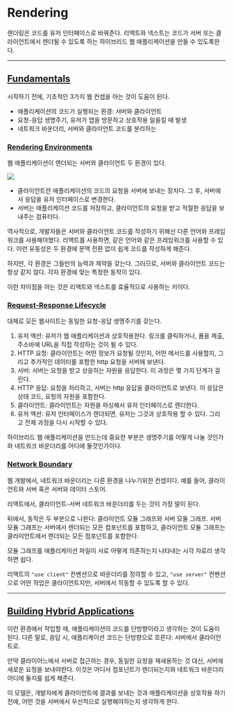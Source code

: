 # Rendering

렌더링은 코드를 유저 인터페이스로 바꿔준다. 리액트와 넥스트는 코드가 서버 또는 클라이언트에서 렌더될 수 있도록 하는 하이브리드 웹 애플리케이션을 만들 수 있도록한다.

---

## [Fundamentals](https://nextjs.org/docs/app/building-your-application/rendering#fundamentals)

시작하기 전에, 기초적인 3가지 웹 컨셉을 아는 것이 도움이 된다.

- 애플리케이션의 코드가 실행되는 환경: 서버와 클라이언트
- 요청-응답 생명주기, 유저가 앱을 방문하고 상호작용 일을킬 때 발생
- 네트워크 바운더리, 서버와 클라이언트 코드를 분리하는

### [Rendering Environments](https://nextjs.org/docs/app/building-your-application/rendering#rendering-environments)

웹 애플리케이션이 렌더되는 서버와 클라이언트 두 환경이 있다.

![](https://nextjs.org/_next/image?url=%2Fdocs%2Fdark%2Fclient-and-server-environments.png&w=3840&q=75&dpl=dpl_GGqC9f3YC9X7o2mZgeZfBtLubEXa)

- 클라이언트란 애플리케이션의 코드의 요청을 서버에 보내는 장치다. 그 후, 서버에서 응답을 유저 인터페이스로 변경한다.
- 서버는 애플리케이션 코드를 저장하고, 클라이언트의 요청을 받고 적절한 응답을 보내주는 컴퓨터다.

역사적으로, 개발자들은 서버와 클라이언트 코드를 작성하기 위해선 다른 언어와 프레임워크를 사용해야했다. 리액트를 사용하면, 같은 언어와 같은 프레임워크를 사용할 수 있다. 이런 유동성은 두 환경에 문맥 전환 없이 쉽게 코드를 작성하게 해준다.

하지만, 각 환경은 그들만의 능력과 제약을 갖는다. 그러므로, 서버와 클라이언트 코드는 항상 같지 않다. 각자 환경에 맞는 특정한 동작이 있다.

이런 차이점을 아는 것은 리액트와 넥스트를 효율적으로 사용하는 키이다.

### [Request-Response Lifecycle](https://nextjs.org/docs/app/building-your-application/rendering#request-response-lifecycle)

대체로 모든 웹사이트는 동일한 요청-응답 생명주기를 갖는다.

1. 유저 액션: 유저가 웹 애플리케이션과 상호작용한다. 링크를 클릭하거나, 폼을 제출, 주소바에 URL을 직접 작성하는 것이 될 수 있다.
2. HTTP 요청: 클라이언트는 어떤 정보가 요청될 것인지, 어떤 메서드를 사용할지, 그리고 추가적인 데이터를 포함한 http 요청을 서버에 보낸다.
3. 서버: 서버는 요청을 받고 상응하는 자원을 응답한다. 이 과정은 몇 가지 단계가 걸린다.
4. HTTP 응답: 요청을 처리하고, 서버는 http 응답을 클라이언트로 보낸다. 이 응답은 상태 코드, 요청의 자원을 포함한다.
5. 클라이언트: 클라이언트는 자원을 파싱해서 유저 인터페이스로 렌더한다.
6. 유저 액션: 유저 인터페이스가 렌더되면, 유저는 그것과 상호작용 할 수 있다. 그리고 전체 과정을 다시 시작할 수 있다.

하이브리드 웹 애플리케이션을 만드는데 중요한 부분은 생명주기를 어떻게 나눌 것인가와 네트워크 바운더리를 어디에 둘것인가이다.

### [Network Boundary](https://nextjs.org/docs/app/building-your-application/rendering#network-boundary)

웹 개발에서, 네트워크 바운더리는 다른 환경을 나누기위한 컨셉이다. 예를 들어, 클라이언트와 서버 혹은 서버와 데이터 스토어.

리액트에서, 클라이언트-서버 네트워크 바운더리를 두는 것이 가장 말이 된다.

뒤에서, 동작은 두 부분으로 나윈다: 클라이언트 모듈 그래프와 서버 모듈 그래프. 서버 모듈 그래프는 서버에서 렌더되는 모든 컴포넌트를 포함하고, 클라이언트 모듈 그래프는 클라이언트에서 렌더되는 모든 컴포넌트를 포함한다.

모듈 그래프를 애플리케이션 파일이 서로 어떻게 의존하는지 나타내는 시각 자료라 생각하면 쉽다.

리액트의 `"use client"` 컨벤션으로 바운더리를 정의할 수 있고, `"use server"` 컨벤션으로 어떤 작업은 클라이언트지만, 서버에서 작동할 수 있도록 할 수 있다.

---

## [Building Hybrid Applications](https://nextjs.org/docs/app/building-your-application/rendering#building-hybrid-applications)

이런 환경에서 작업할 때, 애플리케이션의 코드를 단방향이라고 생각하는 것이 도움이 된다. 다른 말로, 응답 시, 애플리케이션 코드는 단방향으로 흐른다: 서버에서 클라이언트로.

만약 클라이어느에서 서버로 접근하는 경우, 동일한 요청을 재새용하는 것 대신, 서버에 새로운 요청을 보내야한다. 이것은 어디서 컴포넌트가 렌더되는지와 네트워크 바운더리 어디에 둘지를 쉽게 해준다.

이 모델은, 개발자에게 클라이언트에 결과를 보내는 것과 애플리케이션을 상호작용 하기전에, 어떤 것을 서버에서 우선적으로 실행해야하는지 생각하게 한다.
